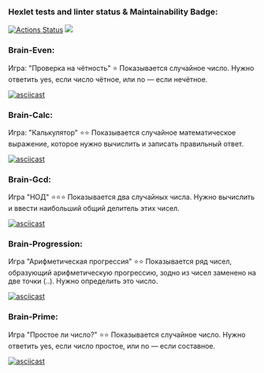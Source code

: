 ### Hexlet tests and linter status & Maintainability Badge:
[![Actions Status](https://github.com/OwlBob/backend-project-44/workflows/hexlet-check/badge.svg)](https://github.com/OwlBob/backend-project-44/actions)        <a href="https://codeclimate.com/github/OwlBob/backend-project-44/maintainability"><img src="https://api.codeclimate.com/v1/badges/9b754b311b38aeedb46c/maintainability" /></a>
### Brain-Even:
Игра: "Проверка на чётность" ⭐
Показывается случайное число. Нужно ответить yes, если число чётное, или no — если нечётное.

[![asciicast](https://asciinema.org/a/h26tEkWfHQsYd5e4On7kGz1py.svg)](https://asciinema.org/a/h26tEkWfHQsYd5e4On7kGz1py)

### Brain-Calc:
Игра: "Калькулятор" ⭐⭐
Показывается случайное математическое выражение, которое нужно вычислить и записать правильный ответ.

[![asciicast](https://asciinema.org/a/TysWWeI2s8qGrimTotmE6KI12.svg)](https://asciinema.org/a/TysWWeI2s8qGrimTotmE6KI12)

### Brain-Gcd:
Игра "НОД" ⭐⭐⭐
Показывается два случайных числа. Нужно вычислить и ввести наибольший общий делитель этих чисел.

[![asciicast](https://asciinema.org/a/MGRdgSeWjQb0RB7FjHh3L6Y4t.svg)](https://asciinema.org/a/MGRdgSeWjQb0RB7FjHh3L6Y4t)

### Brain-Progression:
Игра "Арифметическая прогрессия" ⭐⭐
Показывается  ряд чисел, образующий арифметическую прогрессию, зодно из чисел заменено на две точки (..). Нужно определить это число.

[![asciicast](https://asciinema.org/a/l7mDmlFNi7K5cnop0QT1tqloy.svg)](https://asciinema.org/a/l7mDmlFNi7K5cnop0QT1tqloy)

### Brain-Prime:
Игра "Простое ли число?" ⭐⭐
Показывается случайное число. Нужно ответить yes, если число простое, или no — если составное.

[![asciicast](https://asciinema.org/a/RJxYUpk8zaCDycPqzUmGgU2l4.svg)](https://asciinema.org/a/RJxYUpk8zaCDycPqzUmGgU2l4)
